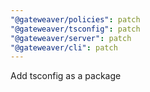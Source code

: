 ```yaml
---
"@gateweaver/policies": patch
"@gateweaver/tsconfig": patch
"@gateweaver/server": patch
"@gateweaver/cli": patch
---
```


Add tsconfig as a package
